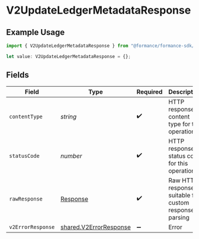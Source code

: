 # V2UpdateLedgerMetadataResponse

## Example Usage

```typescript
import { V2UpdateLedgerMetadataResponse } from "@formance/formance-sdk/sdk/models/operations";

let value: V2UpdateLedgerMetadataResponse = {};
```

## Fields

| Field                                                                   | Type                                                                    | Required                                                                | Description                                                             |
| ----------------------------------------------------------------------- | ----------------------------------------------------------------------- | ----------------------------------------------------------------------- | ----------------------------------------------------------------------- |
| `contentType`                                                           | *string*                                                                | :heavy_check_mark:                                                      | HTTP response content type for this operation                           |
| `statusCode`                                                            | *number*                                                                | :heavy_check_mark:                                                      | HTTP response status code for this operation                            |
| `rawResponse`                                                           | [Response](https://developer.mozilla.org/en-US/docs/Web/API/Response)   | :heavy_check_mark:                                                      | Raw HTTP response; suitable for custom response parsing                 |
| `v2ErrorResponse`                                                       | [shared.V2ErrorResponse](../../../sdk/models/shared/v2errorresponse.md) | :heavy_minus_sign:                                                      | Error                                                                   |